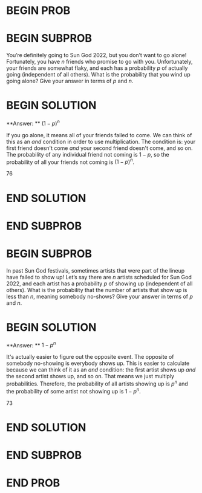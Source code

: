 # BEGIN PROB

# BEGIN SUBPROB

You’re definitely going to Sun God 2022, but you don’t want to go alone! Fortunately, you have $n$ friends who promise to go with you. Unfortunately, your friends are somewhat flaky, and each has a probability $p$ of actually going (independent of all others). What is the probability that you wind up going alone? Give your answer in terms of $p$ and $n$.

# BEGIN SOLUTION

**Answer: ** $(1-p)^n$

If you go alone, it means all of your friends failed to come. We can think of this as an *and* condition in order to use multiplication. The condition is: your first friend doesn't come *and* your second friend doesn't come, and so on. The probability of any individual friend not coming is $1-p$, so the probability of all your friends not coming is $(1-p)^n$.

<average>76</average>


# END SOLUTION

# END SUBPROB

# BEGIN SUBPROB

In past Sun God festivals, sometimes artists that were part of the lineup have failed to show up! Let’s say there are $n$ artists scheduled for Sun God 2022, and each artist has a probability $p$ of showing up (independent of all others). What is the probability that the number of artists that show up is less than $n$, meaning somebody no-shows? Give your answer in terms of $p$ and $n$.

# BEGIN SOLUTION

**Answer: ** $1-p^n$

It's actually easier to figure out the opposite event. The opposite of somebody no-showing is everybody shows up. This is easier to calculate because we can think of it as an *and* condition: the first artist shows up *and* the second artist shows up, and so on. That means we just multiply probabilities. Therefore, the probability of all artists showing up is $p^n$ and the probability of some artist not showing up is $1-p^n$.

<average>73</average>


# END SOLUTION

# END SUBPROB

# END PROB
